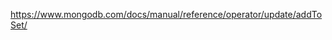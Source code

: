 https://www.mongodb.com/docs/manual/reference/operator/update/addToSet/

<!-- Abrir la aplicación
Archivos de programa /mongo db continuar hasta llegar a bin
pulsar
mongod
y luego
mongsh intro -->
